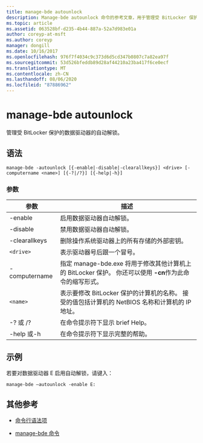 ```yaml
---
title: manage-bde autounlock
description: Manage-bde autounlock 命令的参考文章，用于管理受 BitLocker 保护的数据驱动器的自动解锁。
ms.topic: article
ms.assetid: 063528bf-d235-4b44-887a-52a7d983e01a
author: coreyp-at-msft
ms.author: coreyp
manager: dongill
ms.date: 10/16/2017
ms.openlocfilehash: 976f7f4034c9c373d6d5cd347b0807c7a82ea97f
ms.sourcegitcommit: 53d526bfeddb89d28af44210a23ba417f6ce0ecf
ms.translationtype: MT
ms.contentlocale: zh-CN
ms.lasthandoff: 08/06/2020
ms.locfileid: "87886962"
---
```

# <a name="manage-bde-autounlock"></a>manage-bde autounlock

管理受 BitLocker 保护的数据驱动器的自动解锁。

## <a name="syntax"></a>语法

```
manage-bde -autounlock [{-enable|-disable|-clearallkeys}] <drive> [-computername <name>] [{-?|/?}] [{-help|-h}]
```

### <a name="parameters"></a>参数

| 参数 | 描述 |
| --------- | ----------- |
| -enable | 启用数据驱动器自动解锁。 |
| -disable | 禁用数据驱动器自动解锁。 |
| -clearallkeys | 删除操作系统驱动器上的所有存储的外部密钥。 |
| `<drive>` | 表示驱动器号后跟一个冒号。 |
| -computername | 指定 manage-bde.exe 将用于修改其他计算机上的 BitLocker 保护。 你还可以使用 **-cn**作为此命令的缩写形式。 |
| `<name>` | 表示要修改 BitLocker 保护的计算机的名称。 接受的值包括计算机的 NetBIOS 名称和计算机的 IP 地址。 |
| -? 或 /? | 在命令提示符下显示 brief Help。 |
| -help 或-h | 在命令提示符下显示完整的帮助。 |

## <a name="examples"></a>示例

若要对数据驱动器 E 启用自动解锁，请键入：

```
manage-bde –autounlock -enable E:
```

## <a name="additional-references"></a>其他参考

- [命令行语法项](command-line-syntax-key.md)

- [manage-bde 命令](manage-bde.md)